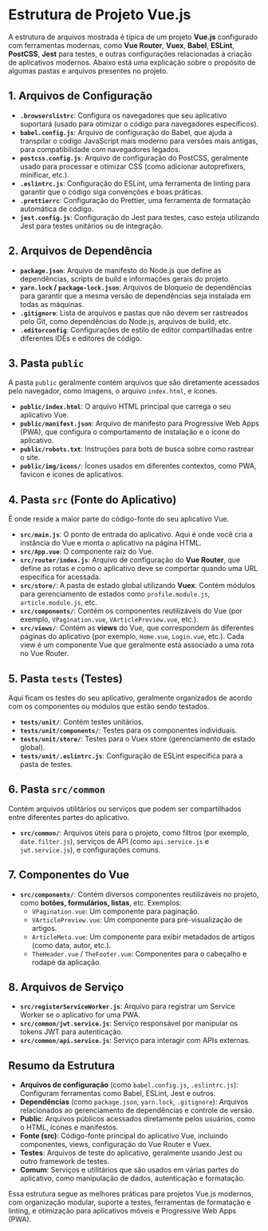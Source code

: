 # Estrutura de Projeto Vue.js

A estrutura de arquivos mostrada é típica de um projeto **Vue.js** configurado com ferramentas modernas, como **Vue Router**, **Vuex**, **Babel**, **ESLint**, **PostCSS**, **Jest** para testes, e outras configurações relacionadas à criação de aplicativos modernos. Abaixo está uma explicação sobre o propósito de algumas pastas e arquivos presentes no projeto.

## 1. Arquivos de Configuração

- **`.browserslistrc`**: Configura os navegadores que seu aplicativo suportará (usado para otimizar o código para navegadores específicos).
- **`babel.config.js`**: Arquivo de configuração do Babel, que ajuda a transpilar o código JavaScript mais moderno para versões mais antigas, para compatibilidade com navegadores legados.
- **`postcss.config.js`**: Arquivo de configuração do PostCSS, geralmente usado para processar e otimizar CSS (como adicionar autoprefixers, minificar, etc.).
- **`.eslintrc.js`**: Configuração do ESLint, uma ferramenta de linting para garantir que o código siga convenções e boas práticas.
- **`.prettierrc`**: Configuração do Prettier, uma ferramenta de formatação automática de código.
- **`jest.config.js`**: Configuração do Jest para testes, caso esteja utilizando Jest para testes unitários ou de integração.

## 2. Arquivos de Dependência

- **`package.json`**: Arquivo de manifesto do Node.js que define as dependências, scripts de build e informações gerais do projeto.
- **`yarn.lock` / `package-lock.json`**: Arquivos de bloqueio de dependências para garantir que a mesma versão de dependências seja instalada em todas as máquinas.
- **`.gitignore`**: Lista de arquivos e pastas que não devem ser rastreados pelo Git, como dependências do Node.js, arquivos de build, etc.
- **`.editorconfig`**: Configurações de estilo de editor compartilhadas entre diferentes IDEs e editores de código.

## 3. Pasta `public`

A pasta `public` geralmente contém arquivos que são diretamente acessados pelo navegador, como imagens, o arquivo `index.html`, e ícones.

- **`public/index.html`**: O arquivo HTML principal que carrega o seu aplicativo Vue.
- **`public/manifest.json`**: Arquivo de manifesto para Progressive Web Apps (PWA), que configura o comportamento de instalação e o ícone do aplicativo.
- **`public/robots.txt`**: Instruções para bots de busca sobre como rastrear o site.
- **`public/img/icons/`**: Ícones usados em diferentes contextos, como PWA, favicon e ícones de aplicativos.

## 4. Pasta `src` (Fonte do Aplicativo)

É onde reside a maior parte do código-fonte do seu aplicativo Vue.

- **`src/main.js`**: O ponto de entrada do aplicativo. Aqui é onde você cria a instância do Vue e monta o aplicativo na página HTML.
- **`src/App.vue`**: O componente raiz do Vue.
- **`src/router/index.js`**: Arquivo de configuração do **Vue Router**, que define as rotas e como o aplicativo deve se comportar quando uma URL específica for acessada.
- **`src/store/`**: A pasta de estado global utilizando **Vuex**. Contém módulos para gerenciamento de estados como `profile.module.js`, `article.module.js`, etc.
- **`src/components/`**: Contém os componentes reutilizáveis do Vue (por exemplo, `VPagination.vue`, `VArticlePreview.vue`, etc.).
- **`src/views/`**: Contém as **views** do Vue, que correspondem às diferentes páginas do aplicativo (por exemplo, `Home.vue`, `Login.vue`, etc.). Cada view é um componente Vue que geralmente está associado a uma rota no Vue Router.

## 5. Pasta `tests` (Testes)

Aqui ficam os testes do seu aplicativo, geralmente organizados de acordo com os componentes ou módulos que estão sendo testados.

- **`tests/unit/`**: Contém testes unitários.
- **`tests/unit/components/`**: Testes para os componentes individuais.
- **`tests/unit/store/`**: Testes para o Vuex store (gerenciamento de estado global).
- **`tests/unit/.eslintrc.js`**: Configuração de ESLint específica para a pasta de testes.

## 6. Pasta `src/common`

Contém arquivos utilitários ou serviços que podem ser compartilhados entre diferentes partes do aplicativo.

- **`src/common/`**: Arquivos úteis para o projeto, como filtros (por exemplo, `date.filter.js`), serviços de API (como `api.service.js` e `jwt.service.js`), e configurações comuns.

## 7. Componentes do Vue

- **`src/components/`**: Contém diversos componentes reutilizáveis no projeto, como **botões, formulários, listas**, etc. Exemplos:
    - `VPagination.vue`: Um componente para paginação.
    - `VArticlePreview.vue`: Um componente para pré-visualização de artigos.
    - `ArticleMeta.vue`: Um componente para exibir metadados de artigos (como data, autor, etc.).
    - `TheHeader.vue` / `TheFooter.vue`: Componentes para o cabeçalho e rodapé da aplicação.

## 8. Arquivos de Serviço

- **`src/registerServiceWorker.js`**: Arquivo para registrar um Service Worker se o aplicativo for uma PWA.
- **`src/common/jwt.service.js`**: Serviço responsável por manipular os tokens JWT para autenticação.
- **`src/common/api.service.js`**: Serviço para interagir com APIs externas.

## Resumo da Estrutura

- **Arquivos de configuração** (como `babel.config.js`, `.eslintrc.js`): Configuram ferramentas como Babel, ESLint, Jest e outros.
- **Dependências** (como `package.json`, `yarn.lock`, `.gitignore`): Arquivos relacionados ao gerenciamento de dependências e controle de versão.
- **Public**: Arquivos públicos acessados diretamente pelos usuários, como o HTML, ícones e manifestos.
- **Fonte (src)**: Código-fonte principal do aplicativo Vue, incluindo componentes, views, configuração do Vue Router e Vuex.
- **Testes**: Arquivos de teste do aplicativo, geralmente usando Jest ou outro framework de testes.
- **Comum**: Serviços e utilitários que são usados em várias partes do aplicativo, como manipulação de dados, autenticação e formatação.

Essa estrutura segue as melhores práticas para projetos Vue.js modernos, com organização modular, suporte a testes, ferramentas de formatação e linting, e otimização para aplicativos móveis e Progressive Web Apps (PWA).
